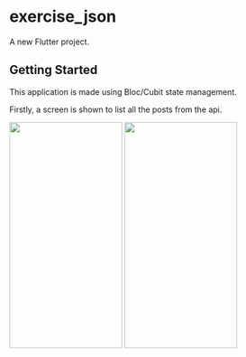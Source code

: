 # exercise_json

A new Flutter project.

## Getting Started

This application is made using Bloc/Cubit state management.

Firstly, a screen is shown to list all the posts from the api.

<img src="https://github.com/dikshyaBajracharya22/ExerciseJsonApi/assets/92141558/796d251b-fff7-47bf-a184-e72742683543" width="200" height="400">
<img src="https://github.com/dikshyaBajracharya22/ExerciseJsonApi/assets/92141558/ff7dcb04-9550-499f-8186-b1d89457a240" width="200", height="400">
